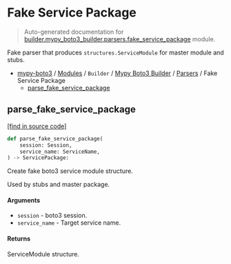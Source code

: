 # Fake Service Package

> Auto-generated documentation for [builder.mypy_boto3_builder.parsers.fake_service_package](https://github.com/vemel/mypy_boto3/blob/master/builder/mypy_boto3_builder/parsers/fake_service_package.py) module.

Fake parser that produces `structures.ServiceModule` for master module and stubs.

- [mypy-boto3](../../../README.md#mypy_boto3) / [Modules](../../../MODULES.md#mypy-boto3-modules) / `Builder` / [Mypy Boto3 Builder](../index.md#mypy-boto3-builder) / [Parsers](index.md#parsers) / Fake Service Package
    - [parse_fake_service_package](#parse_fake_service_package)

## parse_fake_service_package

[[find in source code]](https://github.com/vemel/mypy_boto3/blob/master/builder/mypy_boto3_builder/parsers/fake_service_package.py#L15)

```python
def parse_fake_service_package(
    session: Session,
    service_name: ServiceName,
) -> ServicePackage:
```

Create fake boto3 service module structure.

Used by stubs and master package.

#### Arguments

- `session` - boto3 session.
- `service_name` - Target service name.

#### Returns

ServiceModule structure.
